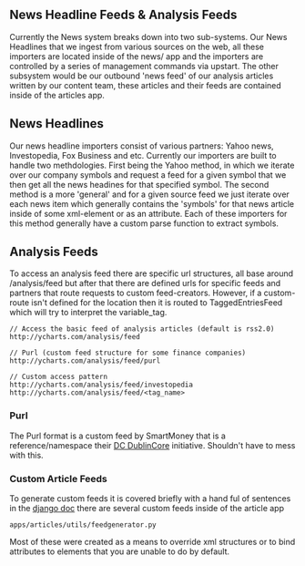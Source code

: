 ## News Headline Feeds & Analysis Feeds

Currently the News system breaks down into two sub-systems.  Our News Headlines that we ingest from various sources on the web, all these importers are located inside of the news/ app and the importers are controlled by a series of management commands via upstart.  The other subsystem would be our outbound 'news feed' of our analysis articles written by our content team, these articles and their feeds are contained inside of the articles app.

## News Headlines

Our news headline importers consist of various partners: Yahoo news, Investopedia, Fox Business and etc.  Currently our importers are built
to handle two methdologies.  First being the Yahoo method, in which we iterate over our company symbols and request a feed for a given symbol
that we then get all the news headines for that specified symbol.  The second method is a more 'general' and for a given source feed we just iterate
over each news item which generally contains the 'symbols' for that news article inside of some xml-element or as an attribute.
Each of these importers for this method generally have a custom parse function to extract symbols.

## Analysis Feeds

To access an analysis feed there are specific url structures, all base around /analysis/feed but after that there are defined urls for specific feeds
and partners that route requests to custom feed-creators.  However, if a custom-route isn't defined for the location then it is routed to TaggedEntriesFeed
which will try to interpret the variable_tag.

    // Access the basic feed of analysis articles (default is rss2.0)
    http://ycharts.com/analysis/feed

    // Purl (custom feed structure for some finance companies)
    http://ycharts.com/analysis/feed/purl

    // Custom access pattern
    http://ycharts.com/analysis/feed/investopedia
    http://ycharts.com/analysis/feed/<tag_name>

### Purl

The Purl format is a custom feed by SmartMoney that is a reference/namespace their [DC DublinCore](http://dublincore.org/) initiative.  Shouldn't have to mess with this.

### Custom Article Feeds

To generate custom feeds it is covered briefly with a hand ful of sentences in the [django doc](https://docs.djangoproject.com/en/dev/ref/contrib/syndication/#custom-feed-generators)
there are several custom feeds inside of the article app

    apps/articles/utils/feedgenerator.py

Most of these were created as a means to override xml structures or to bind attributes to elements that you are unable to do by default.

